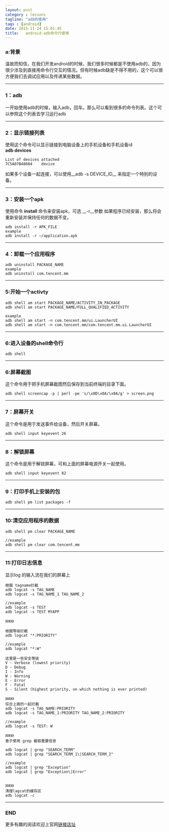 ```yaml
---
layout: post
category : lessons
tagline: "adb的使用"
tags : [android]
date: 2015-11-24 15:01:45
title:   android-adb命令行使用
---
```



### a:背景   
温故而知信，在我们开发android的时候，我们很多时候都是不使用adb的，因为很少涉及到直接用命令行交互的情况。但有时候adb缺是不得不用的，这个可以很方便我们去调试应用以及传递某些数据。    

---   

### 1：adb   
一开始使用adb的时候，输入adb，回车。那么可以看到很多的命令列表。这个可以参照这个列表去学习运行adb

---  

### 2：显示链接列表   
使用这个命令可以显示链接到电脑设备上的手机设备和手机设备id   
__adb devices__   

```
List of devices attached
7C5A07B48684	device
```
如果多个设备一起连接，可以使用__adb -s DEVICE_ID__ 来指定一个特别的设备。  

---   

### 3：安装一个apk   
使用命令 __install__ 命令来安装apk，可选 __-r__参数 如果程序已经安装，那么将会重新安装并保持任何的数据不变。   

```
adb install -r APK_FILE
example
adb install -r ~/application.apk
```

---

### 4：卸载一个应用程序    

```
adb uninstall PACKAGE_NAME  
example  
adb uninstall com.tencent.mm
```

---

### 5:开始一个activty    
     
   
```
adb shell am start PACKAGE_NAME/ACTIVITY_IN_PACKAGE   
adb shell am start PACKAGE_NAME/FULL_QUALIFIED_ACTIVITY   

example   
adb shell am start -n com.tencent.mm/ui.LauncherUI   
adb shell am start -n com.tencent.mm/com.tencent.mm.ui.LauncherUI   
```
 
---

### 6:进入设备的shell命令行   
     

```
adb shell
```
 
---

### 6:屏幕截图   
这个命令用于把手机屏幕截图然后保存到当前终端的目录下面。
```
adb shell screencap -p | perl -pe 's/\x0D\x0A/\x0A/g' > screen.png
```

---

### 7：屏幕开关   
这个命令是用于发送事件给设备，然后开关屏幕。
```
adb shell input keyevent 26
```

---

### 8：解锁屏幕    

这个命令是用于解锁屏幕，可和上面的屏幕电源开关一起使用。  

```
adb shell input keyevent 82
```
---


### 9：打印手机上安装的包   
   

```
adb shell pm list packages -f
```

---

### 10:清空应用程序的数据    
    
    
```
adb shell pm clear PACKAGE_NAME

//example
adb shell pm clear com.tencent.mm
```
  
---

### 11:打印日志信息    
显示log 的输入流在我们的屏幕上
    

```
根据 tagname拦截 
adb logcat -s TAG_NAME
adb logcat -s TAG_NAME_1 TAG_NAME_2

//example
adb logcat -s TEST
adb logcat -s TEST MYAPP

》》》》》

根据等级拦截   
adb logcat "*:PRIORITY"

//example
adb logcat "*:W"

这里是一些安全等级
V - Verbose (lowest priority)
D - Debug
I - Info
W - Warning
E - Error
F - Fatal
S - Silent (highest priority, on which nothing is ever printed)

》》》》》
综合上面的一起拦截
adb logcat -s TAG_NAME:PRIORITY
adb logcat -s TAG_NAME_1:PRIORITY TAG_NAME_2:PRIORITY

//example
adb logcat -s TEST: W

》》》》》
善于使用 grep 截取重要信息 

adb logcat | grep "SEARCH_TERM"
adb logcat | grep "SEARCH_TERM_1\|SEARCH_TERM_2"

//example
adb logcat | grep "Exception"
adb logcat | grep "Exception\|Error"


》》》》》
清理lagcat的缓存区
adb logcat -c 
```



---


### END   

更多有趣的阅读欢迎上官网[链接店址][adb-url]    



[adb-url]: http://developer.android.com/tools/help/adb.html